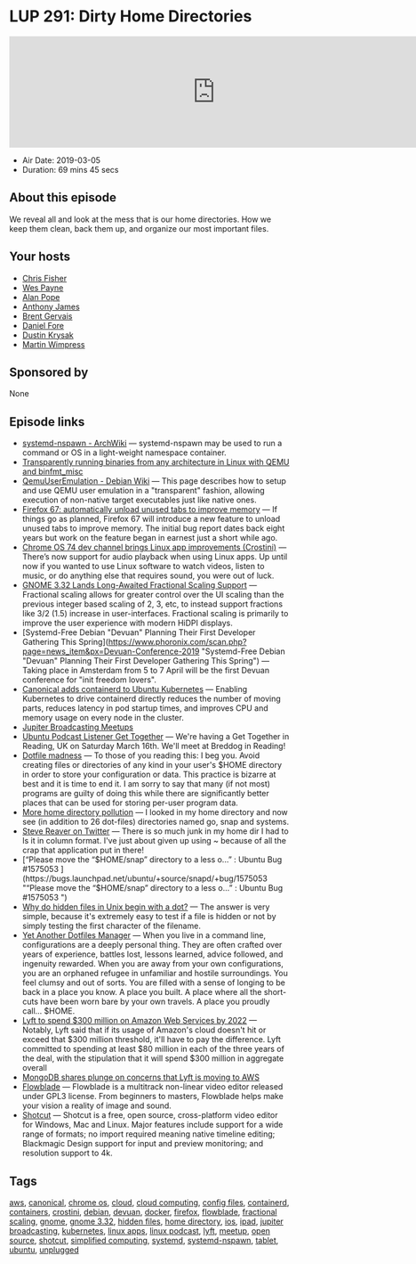 # LUP 291: Dirty Home Directories

<iframe src="https://player.fireside.fm/v2/RUkczH-V+CbPhpJCH?theme=dark" width="740" height="200" frameborder="0" scrolling="no"></iframe>

* Air Date: 2019-03-05
* Duration: 69 mins 45 secs

## About this episode

We reveal all and look at the mess that is our home directories. How we keep them clean, back them up, and organize our most important files. 

## Your hosts
* [Chris Fisher](https://linuxunplugged.com/hosts/chrislas)
* [Wes Payne](https://linuxunplugged.com/hosts/wes)
* [Alan Pope](https://linuxunplugged.com/guests/alanpope)
* [Anthony James](https://linuxunplugged.com/guests/anthonyjames)
* [Brent Gervais](https://linuxunplugged.com/guests/brentgervais)
* [Daniel Fore](https://linuxunplugged.com/guests/danielfore)
* [Dustin Krysak](https://linuxunplugged.com/guests/bashfulrobot)
* [Martin Wimpress](https://linuxunplugged.com/guests/martinwimpress)

## Sponsored by

None



## Episode links

  * [systemd-nspawn - ArchWiki](https://wiki.archlinux.org/index.php/systemd-nspawn "systemd-nspawn - ArchWiki") — systemd-nspawn may be used to run a command or OS in a light-weight namespace container.
  * [Transparently running binaries from any architecture in Linux with QEMU and binfmt_misc](https://ownyourbits.com/2018/06/13/transparently-running-binaries-from-any-architecture-in-linux-with-qemu-and-binfmt_misc/ "Transparently running binaries from any architecture in Linux with QEMU and binfmt_misc")
  * [QemuUserEmulation - Debian Wiki](https://wiki.debian.org/QemuUserEmulation "QemuUserEmulation - Debian Wiki") — This page describes how to setup and use QEMU user emulation in a "transparent" fashion, allowing execution of non-native target executables just like native ones.
  * [Firefox 67: automatically unload unused tabs to improve memory](https://www.ghacks.net/2019/03/01/firefox-67-automatically-unload-unused-tabs-to-improve-memory/ "Firefox 67: automatically unload unused tabs to improve memory") — If things go as planned, Firefox 67 will introduce a new feature to unload unused tabs to improve memory. The initial bug report dates back eight years but work on the feature began in earnest just a short while ago. 
  * [Chrome OS 74 dev channel brings Linux app improvements (Crostini)](https://liliputing.com/2019/02/chrome-os-74-dev-channel-brings-linux-app-improvements-crostini.html "Chrome OS 74 dev channel brings Linux app improvements \(Crostini\)") — There’s now support for audio playback when using Linux apps. Up until now if you wanted to use Linux software to watch videos, listen to music, or do anything else that requires sound, you were out of luck.
  * [GNOME 3.32 Lands Long-Awaited Fractional Scaling Support](https://www.phoronix.com/scan.php?page=news_item&px=GNOME-3.32-Fractional-Scaling "GNOME 3.32 Lands Long-Awaited Fractional Scaling Support") — Fractional scaling allows for greater control over the UI scaling than the previous integer based scaling of 2, 3, etc, to instead support fractions like 3/2 (1.5) increase in user-interfaces. Fractional scaling is primarily to improve the user experience with modern HiDPI displays. 
  * [Systemd-Free Debian "Devuan" Planning Their First Developer Gathering This Spring](https://www.phoronix.com/scan.php?page=news_item&px=Devuan-Conference-2019 "Systemd-Free Debian "Devuan" Planning Their First Developer Gathering This Spring") — Taking place in Amsterdam from 5 to 7 April will be the first Devuan conference for "init freedom lovers".
  * [Canonical adds containerd to Ubuntu Kubernetes](https://blog.ubuntu.com/2019/02/28/canonical-adds-containerd-to-ubuntu-kubernetes "Canonical adds containerd to Ubuntu Kubernetes") — Enabling Kubernetes to drive containerd directly reduces the number of moving parts, reduces latency in pod startup times, and improves CPU and memory usage on every node in the cluster.
  * [Jupiter Broadcasting Meetups](https://www.meetup.com/jupiterbroadcasting/ "Jupiter Broadcasting Meetups")
  * [Ubuntu Podcast Listener Get Together](https://gettogether.community/events/717/listener-get-together/ "Ubuntu Podcast Listener Get Together") — We're having a Get Together in Reading, UK on Saturday March 16th. We'll meet at Breddog in Reading!
  * [Dotfile madness](https://0x46.net/thoughts/2019/02/01/dotfile-madness/ "Dotfile madness") — To those of you reading this: I beg you. Avoid creating files or directories of any kind in your user's $HOME directory in order to store your configuration or data. This practice is bizarre at best and it is time to end it. I am sorry to say that many (if not most) programs are guilty of doing this while there are significantly better places that can be used for storing per-user program data.
  * [More home directory pollution](https://www.reddit.com/r/linux/comments/awwg86/more_home_directory_pollution/ "More home directory pollution") — I looked in my home directory and now see (in addition to 26 dot-files) directories named go, snap and systems.
  * [Steve Reaver on Twitter](https://twitter.com/stevereaver/status/1098744208670699520 "Steve Reaver on Twitter") — There is so much junk in my home dir I had to ls it in column format. I've just about given up using ~ because of all the crap that application put in there!
  * [“Please move the “$HOME/snap” directory to a less o...” : Ubuntu Bug #1575053 ](https://bugs.launchpad.net/ubuntu/+source/snapd/+bug/1575053 "“Please move the “$HOME/snap” directory to a less o...” : Ubuntu Bug #1575053 ")
  * [Why do hidden files in Unix begin with a dot?](https://catonmat.net/unix-hidden-files "Why do hidden files in Unix begin with a dot?") — The answer is very simple, because it's extremely easy to test if a file is hidden or not by simply testing the first character of the filename.
  * [Yet Another Dotfiles Manager](https://yadm.io/ "Yet Another Dotfiles Manager") — When you live in a command line, configurations are a deeply personal thing. They are often crafted over years of experience, battles lost, lessons learned, advice followed, and ingenuity rewarded. When you are away from your own configurations, you are an orphaned refugee in unfamiliar and hostile surroundings. You feel clumsy and out of sorts. You are filled with a sense of longing to be back in a place you know. A place you built. A place where all the short-cuts have been worn bare by your own travels. A place you proudly call… $HOME.
  * [Lyft to spend $300 million on Amazon Web Services by 2022](https://www.businessinsider.com/lyft-ipo-amazon-web-services-2019-3 "Lyft to spend $300 million on Amazon Web Services by 2022") — Notably, Lyft said that if its usage of Amazon's cloud doesn't hit or exceed that $300 million threshold, it'll have to pay the difference. Lyft committed to spending at least $80 million in each of the three years of the deal, with the stipulation that it will spend $300 million in aggregate overall
  * [MongoDB shares plunge on concerns that Lyft is moving to AWS](https://www.cnbc.com/2019/02/26/mongodb-shares-plunge-on-concerns-that-lyft-is-moving-to-aws.html "MongoDB shares plunge on concerns that Lyft is moving to AWS")
  * [Flowblade](https://jliljebl.github.io/flowblade/ "Flowblade") — Flowblade is a multitrack non-linear video editor released under GPL3 license. From beginners to masters, Flowblade helps make your vision a reality of image and sound. 
  * [Shotcut](https://shotcut.org/ "Shotcut") — Shotcut is a free, open source, cross-platform video editor for Windows, Mac and Linux. Major features include support for a wide range of formats; no import required meaning native timeline editing; Blackmagic Design support for input and preview monitoring; and resolution support to 4k. 



## Tags

[aws](https://linuxunplugged.com/tags/aws), [canonical](https://linuxunplugged.com/tags/canonical), [chrome os](https://linuxunplugged.com/tags/chrome%20os), [cloud](https://linuxunplugged.com/tags/cloud), [cloud computing](https://linuxunplugged.com/tags/cloud%20computing), [config files](https://linuxunplugged.com/tags/config%20files), [containerd](https://linuxunplugged.com/tags/containerd), [containers](https://linuxunplugged.com/tags/containers), [crostini](https://linuxunplugged.com/tags/crostini), [debian](https://linuxunplugged.com/tags/debian), [devuan](https://linuxunplugged.com/tags/devuan), [docker](https://linuxunplugged.com/tags/docker), [firefox](https://linuxunplugged.com/tags/firefox), [flowblade](https://linuxunplugged.com/tags/flowblade), [fractional scaling](https://linuxunplugged.com/tags/fractional%20scaling), [gnome](https://linuxunplugged.com/tags/gnome), [gnome 3.32](https://linuxunplugged.com/tags/gnome%203.32), [hidden files](https://linuxunplugged.com/tags/hidden%20files), [home directory](https://linuxunplugged.com/tags/home%20directory), [ios](https://linuxunplugged.com/tags/ios), [ipad](https://linuxunplugged.com/tags/ipad), [jupiter broadcasting](https://linuxunplugged.com/tags/jupiter%20broadcasting), [kubernetes](https://linuxunplugged.com/tags/kubernetes), [linux apps](https://linuxunplugged.com/tags/linux%20apps), [linux podcast](https://linuxunplugged.com/tags/linux%20podcast), [lyft](https://linuxunplugged.com/tags/lyft), [meetup](https://linuxunplugged.com/tags/meetup), [open source](https://linuxunplugged.com/tags/open%20source), [shotcut](https://linuxunplugged.com/tags/shotcut), [simplified computing](https://linuxunplugged.com/tags/simplified%20computing), [systemd](https://linuxunplugged.com/tags/systemd), [systemd-nspawn](https://linuxunplugged.com/tags/systemd-nspawn), [tablet](https://linuxunplugged.com/tags/tablet), [ubuntu](https://linuxunplugged.com/tags/ubuntu), [unplugged](https://linuxunplugged.com/tags/unplugged)